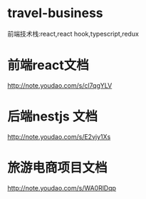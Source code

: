 # travel-business
前端技术栈:react,react hook,typescript,redux


# 前端react文档

http://note.youdao.com/s/cl7qgYLV

# 后端nestjs 文档

http://note.youdao.com/s/E2vjy1Xs
# 旅游电商项目文档
http://note.youdao.com/s/WA0RlDqp